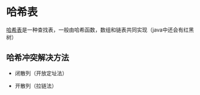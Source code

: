 # 哈希表

[哈希表](./code/设计哈希映射.cpp)是一种查找表，一般由哈希函数，数组和链表共同实现（java中还会有红黑树）


## 哈希冲突解决方法

+ 闭散列（开放定址法）

+ 开散列（拉链法）


